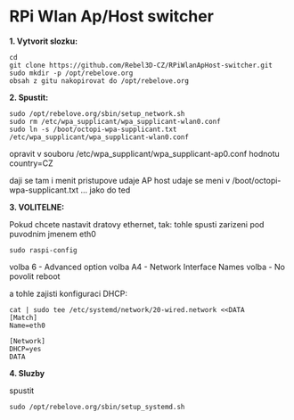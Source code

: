 # RPi Wlan Ap/Host switcher

**1. Vytvorit slozku:**
```
cd
git clone https://github.com/Rebel3D-CZ/RPiWlanApHost-switcher.git
sudo mkdir -p /opt/rebelove.org
obsah z gitu nakopirovat do /opt/rebelove.org 

```

**2. Spustit:**
```
sudo /opt/rebelove.org/sbin/setup_network.sh
sudo rm /etc/wpa_supplicant/wpa_supplicant-wlan0.conf
sudo ln -s /boot/octopi-wpa-supplicant.txt /etc/wpa_supplicant/wpa_supplicant-wlan0.conf
```   
opravit v souboru /etc/wpa_supplicant/wpa_supplicant-ap0.conf hodnotu country=CZ

  daji se tam i menit pristupove udaje AP
  host udaje se meni v /boot/octopi-wpa-supplicant.txt ... jako do ted

**3. VOLITELNE:**

Pokud chcete nastavit dratovy ethernet, tak:
tohle spusti zarizeni pod puvodnim jmenem eth0

```
sudo raspi-config
```

volba  6 - Advanced option
volba A4 - Network Interface Names
volba    - No
povolit reboot

a tohle zajisti konfiguraci DHCP:

```
cat | sudo tee /etc/systemd/network/20-wired.network <<DATA
[Match]
Name=eth0

[Network]
DHCP=yes
DATA
```

**4. Sluzby**

spustit 
```
sudo /opt/rebelove.org/sbin/setup_systemd.sh
```
